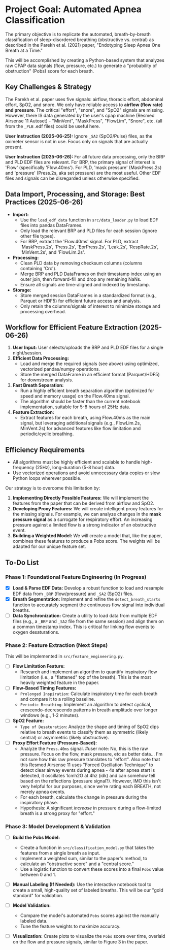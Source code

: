 # Project Goal: Automated Apnea Classification

The primary objective is to replicate the automated, breath-by-breath classification of sleep-disordered breathing (obstructive vs. central) as described in the Parekh et al. (2021) paper, "Endotyping Sleep Apnea One Breath at a Time."

This will be accomplished by creating a Python-based system that analyzes raw CPAP data signals (flow, pressure, etc.) to generate a "probability of obstruction" (Pobs) score for each breath.

## Key Challenges & Strategy

The Parekh et al. paper uses five signals: airflow, thoracic effort, abdominal effort, SpO2, and snore. We only have reliable access to **airflow (flow rate) and pressure**. The critical "effort", "snore", and "SpO2" signals are missing. However, there IS data generated by the user's cpap machine (Resmed Airsense 11 Autoset) - "MinVent", "MaskPress", "FlowLim", "Snore", etc. (all from the `_PLB` .edf files) could be useful here.

**User Instruction (2025-06-25):** Ignore `_SA2` (SpO2/Pulse) files, as the oximeter sensor is not in use. Focus only on signals that are actually present.

**User Instruction (2025-06-26):** For all future data processing, only the BRP and PLD EDF files are relevant. For BRP, the primary signal of interest is 'Flow' (specifically 'Flow.40ms'). For PLD, 'mask pressure' (MaskPress.2s) and 'pressure' (Press.2s, aka set pressure) are the most useful. Other EDF files and signals can be disregarded unless otherwise specified.

## Data Import, Processing, and Storage: Best Practices (2025-06-26)

- **Import:**
  - Use the `load_edf_data` function in `src/data_loader.py` to load EDF files into pandas DataFrames.
  - Only load the relevant BRP and PLD files for each session (ignore other file types).
  - For BRP, extract the 'Flow.40ms' signal. For PLD, extract 'MaskPress.2s', 'Press.2s', 'EprPress.2s', 'Leak.2s', 'RespRate.2s', 'MinVent.2s', and 'FlowLim.2s'.
- **Processing:**
  - Clean PLD data by removing checksum columns (columns containing 'Crc').
  - Merge BRP and PLD DataFrames on their timestamp index using an outer join, then forward-fill and drop any remaining NaNs.
  - Ensure all signals are time-aligned and indexed by timestamp.
- **Storage:**
  - Store merged session DataFrames in a standardized format (e.g., Parquet or HDF5) for efficient future access and analysis.
  - Only retain the columns/signals of interest to minimize storage and processing overhead.

## Workflow for Efficient Feature Extraction (2025-06-26)

1. **User Input:** User selects/uploads the BRP and PLD EDF files for a single night/session.
2. **Efficient Data Processing:**
   - Load and merge the required signals (see above) using optimized, vectorized pandas/numpy operations.
   - Store the merged DataFrame in an efficient format (Parquet/HDF5) for downstream analysis.
3. **Fast Breath Separation:**
   - Run a highly efficient breath separation algorithm (optimized for speed and memory usage) on the Flow.40ms signal.
   - The algorithm should be faster than the current notebook implementation, suitable for 5-8 hours of 25Hz data.
4. **Feature Extraction:**
   - Extract features for each breath, using Flow.40ms as the main signal, but leveraging additional signals (e.g., FlowLim.2s, MinVent.2s) for advanced features like flow limitation and periodic/cyclic breathing.

## Efficiency Requirements
- All algorithms must be highly efficient and scalable to handle high-frequency (25Hz), long-duration (5-8 hour) data.
- Use vectorized operations and avoid unnecessary data copies or slow Python loops wherever possible.

Our strategy is to overcome this limitation by:
1.  **Implementing Directly Possible Features:** We will implement the features from the paper that can be derived from airflow and SpO2.
2.  **Developing Proxy Features:** We will create intelligent proxy features for the missing signals. For example, we can analyze changes in the **mask pressure signal** as a surrogate for respiratory effort. An increasing pressure against a limited flow is a strong indicator of an obstructive event.
3.  **Building a Weighted Model:** We will create a model that, like the paper, combines these features to produce a Pobs score. The weights will be adapted for our unique feature set.

## To-Do List

### Phase 1: Foundational Feature Engineering (In Progress)

-   [x] **Load & Parse EDF Data:** Develop a robust function to load and resample EDF data from `_BRP` (flow/pressure) and `_SA2` (SpO2) files.
-   [x] **Breath Segmentation:** Implement and refine the `detect_breath_starts` function to accurately segment the continuous flow signal into individual breaths.
-   [ ] **Data Synchronization:** Create a utility to load data from multiple EDF files (e.g., a `_BRP` and `_SA2` file from the same session) and align them on a common timestamp index. This is critical for linking flow events to oxygen desaturations.

### Phase 2: Feature Extraction (Next Steps)

This will be implemented in `src/feature_engineering.py`.

-   [ ] **Flow Limitation Feature:**
    -   Research and implement an algorithm to quantify inspiratory flow limitation (i.e., a "flattened" top of the breath). This is the most heavily weighted feature in the paper.
-   [ ] **Flow-Based Timing Features:**
    -   `Prolonged Inspiration`: Calculate inspiratory time for each breath and compare it to a rolling baseline.
    -   `Periodic Breathing`: Implement an algorithm to detect cyclical, crescendo-decrescendo patterns in breath amplitude over longer windows (e.g., 1-2 minutes).
-   [ ] **SpO2 Feature:**
    -   `Type of Desaturation`: Analyze the shape and timing of SpO2 dips relative to breath events to classify them as symmetric (likely central) or asymmetric (likely obstructive).
-   [ ] **Proxy Effort Feature (Pressure-Based):**
    -   Analyze the `Press.40ms` signal. #user note: No, this is the raw pressure. Focus on the flow, mask pressure, etc as better data... I'm not sure how this raw pressure translates to "effort". Also note that this Resmed Airsense 11 uses "Forced Oscillation Technique" to detect clear airway events during apnea - 4s after apnea start is detected, it oscillates 1cmh2O at 4hz (idk) and can somehow tell based on the reflections (pressure signal?). However, IMO this isn't very helpful for our purposes, since we're rating each BREATH, not merely apnea events.
    -   For each breath, calculate the change in pressure during the inspiratory phase.
    -   Hypothesis: A significant *increase* in pressure during a flow-limited breath is a strong proxy for "effort."

### Phase 3: Model Development & Validation

-   [ ] **Build the Pobs Model:**
    -   Create a function in `src/classification_model.py` that takes the features from a single breath as input.
    -   Implement a weighted sum, similar to the paper's method, to calculate an "obstructive score" and a "central score."
    -   Use a logistic function to convert these scores into a final `Pobs` value between 0 and 1.
-   [ ] **Manual Labeling (If Needed):** Use the interactive notebook tool to create a small, high-quality set of labeled breaths. This will be our "gold standard" for validation.
-   [ ] **Model Validation:**
    -   Compare the model's automated `Pobs` scores against the manually labeled data.
    -   Tune the feature weights to maximize accuracy.
-   [ ] **Visualization:** Create plots to visualize the `Pobs` score over time, overlaid on the flow and pressure signals, similar to Figure 3 in the paper.

